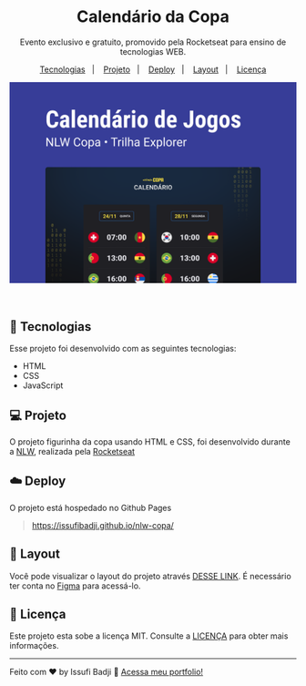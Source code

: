 <h1 align="center">Calendário da Copa </h1>

<p align="center">
Evento exclusivo e gratuito, promovido pela Rocketseat para ensino de tecnologias WEB.
</p>

<p align="center">
  <a href="#-tecnologias">Tecnologias</a>&nbsp;&nbsp;&nbsp;|&nbsp;&nbsp;&nbsp;
  <a href="#-projeto">Projeto</a>&nbsp;&nbsp;&nbsp;|&nbsp;&nbsp;&nbsp;
  <a href="#cloud-deploy">Deploy</a>&nbsp;&nbsp;&nbsp;|&nbsp;&nbsp;&nbsp;
  <a href="#-layout">Layout</a>&nbsp;&nbsp;&nbsp;|&nbsp;&nbsp;&nbsp;
  <a href="#memo-licença">Licença</a>
</p>

<p align="center">
  <img alt="License" src="https://github.com/issufibadji/nlw-copa/blob/master/Capa.png">
</p>

<br>

## 🚀 Tecnologias

Esse projeto foi desenvolvido com as seguintes tecnologias:

- HTML
- CSS
- JavaScript 

## 💻 Projeto

O projeto figurinha da copa usando HTML e CSS,  foi desenvolvido durante a [NLW](https://app.rocketseat.com.br/event/nlw-copa/explorer/abertura), realizada pela [Rocketseat](https://www.rocketseat.com.br/)

## :cloud: Deploy

O projeto está hospedado no Github Pages

>https://issufibadji.github.io/nlw-copa/

## 🔖 Layout

Você pode visualizar o layout do projeto através [DESSE LINK](https://www.figma.com/community/file/1169028052212317700). É necessário ter conta no [Figma](https://figma.com) para acessá-lo.

## :memo: Licença

Este projeto esta sobe a licença MIT. Consulte a [LICENÇA](https://github.com/issufibadji/nlw-copa/master/LICENSE) para obter mais informações.

---

Feito com ♥ by Issufi Badji :wave: [Acessa meu portfolio!](https://issufibadji.github.io/portfolio/)


